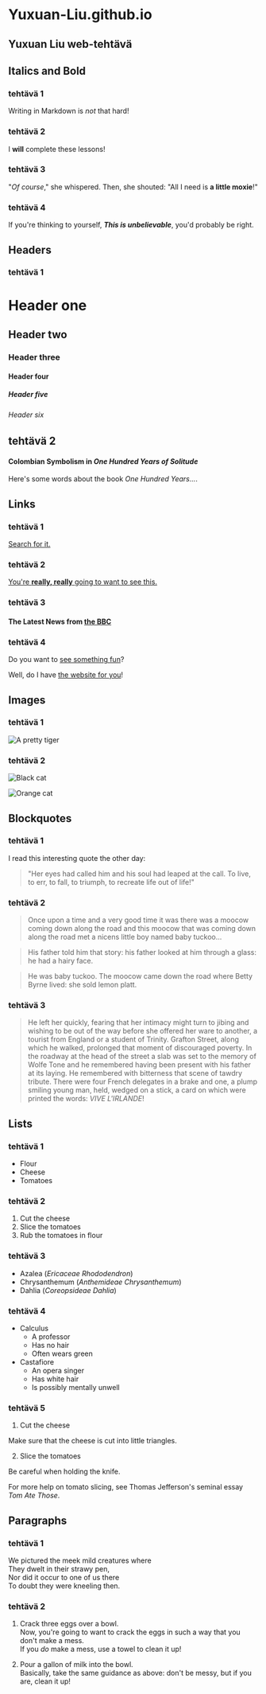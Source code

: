 # Yuxuan-Liu.github.io
## Yuxuan Liu web-tehtävä
## Italics and Bold
### tehtävä 1
Writing in Markdown is _not_ that hard!

### tehtävä 2
I **will** complete these lessons!

### tehtävä 3
"_Of course_," she whispered. Then, she shouted: "All I need is **a little moxie**!"

### tehtävä 4
If you're thinking to yourself, **_This is unbelievable_**, you'd probably be right.


## Headers
### tehtävä 1
# Header one
## Header two
### Header three
#### Header four
##### Header five
###### Header six

## tehtävä 2
#### Colombian Symbolism in _One Hundred Years of Solitude_

Here's some words about the book _One Hundred Years..._.


## Links
### tehtävä 1
[Search for it.](www.google.com)

### tehtävä 2
[You're **really, really** going to want to see this.](www.dailykitten.com)

### tehtävä 3
#### The Latest News from [the BBC](www.bbc.com/news)

### tehtävä 4
Do you want to [see something fun][a fun place]?

Well, do I have [the website for you][another fun place]!

[a fun place]:www.zombo.com
[another fun place]:www.stumbleupon.com


## Images
### tehtävä 1
![A pretty tiger](https://upload.wikimedia.org/wikipedia/commons/5/56/Tiger.50.jpg)

### tehtävä 2
![Black cat][black]

![Orange cat][Orange]

[Black]: https://upload.wikimedia.org/wikipedia/commons/a/a3/81_INF_DIV_SSI.jpg
[Orange]: http://icons.iconarchive.com/icons/google/noto-emoji-animals-nature/256/22221-cat-icon.png


## Blockquotes
### tehtävä 1
I read this interesting quote the other day:

>"Her eyes had called him and his soul had leaped at the call. To live, to err, to fall, to triumph, to recreate life out of life!"

### tehtävä 2

>Once upon a time and a very good time it was there was a moocow coming down along the road and this moocow that was coming down along the road met a nicens little boy named baby tuckoo...

>His father told him that story: his father looked at him through a glass: he had a hairy face.

>He was baby tuckoo. The moocow came down the road where Betty Byrne lived: she sold lemon platt.

### tehtävä 3
>He left her quickly, fearing that her intimacy might turn to jibing and wishing to be out of the way before she offered her ware to another, a tourist from England or a student of Trinity. Grafton Street, along which he walked, prolonged that moment of discouraged poverty. In the roadway at the head of the street a slab was set to the memory of Wolfe Tone and he remembered having been present with his father at its laying. He remembered with bitterness that scene of tawdry tribute. There were four French delegates in a brake and one, a plump smiling young man, held, wedged on a stick, a card on which were printed the words: _VIVE L'IRLANDE_!

## Lists
### tehtävä 1
* Flour
* Cheese
* Tomatoes

### tehtävä 2
1. Cut the cheese
2. Slice the tomatoes
3. Rub the tomatoes in flour

### tehtävä 3
* Azalea (_Ericaceae Rhododendron_)
* Chrysanthemum (_Anthemideae Chrysanthemum_)
* Dahlia (_Coreopsideae Dahlia_)

### tehtävä 4
* Calculus
    * A professor
    * Has no hair
    * Often wears green
* Castafiore
    * An opera singer
    * Has white hair
    * Is possibly mentally unwell

### tehtävä 5
1. Cut the cheese

 Make sure that the cheese is cut into little triangles.

2. Slice the tomatoes

 Be careful when holding the knife.

 For more help on tomato slicing, see Thomas Jefferson's seminal essay _Tom Ate Those_.

## Paragraphs
### tehtävä 1
We pictured the meek mild creatures where  
They dwelt in their strawy pen,  
Nor did it occur to one of us there  
To doubt they were kneeling then.

### tehtävä 2
1. Crack three eggs over a bowl.  
  Now, you're going to want to crack the eggs in such a way that you don't make a mess.  
  If you _do_ make a mess, use a towel to clean it up!

2. Pour a gallon of milk into the bowl.  
  Basically, take the same guidance as above: don't be messy, but if you are, clean it up!
